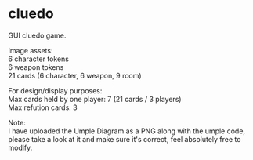 # cluedo
GUI cluedo game.

Image assets:   
6 character tokens  
6 weapon tokens  
21 cards (6 character, 6 weapon, 9 room)  


For design/display purposes:  
Max cards held by one player: 7 (21 cards / 3 players)  
Max refution cards: 3  

Note:   
I have uploaded the Umple Diagram as a PNG along with the umple code, please take a look at it and make sure it's correct, feel absolutely free to modify.   
